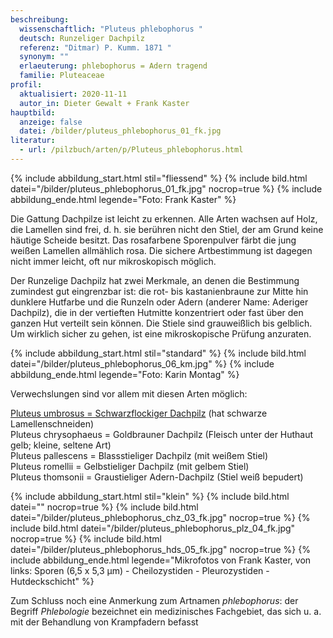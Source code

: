 ```yaml
---
beschreibung:
  wissenschaftlich: "Pluteus phlebophorus "
  deutsch: Runzeliger Dachpilz
  referenz: "Ditmar) P. Kumm. 1871 "
  synonym: ""
  erlaeuterung: phlebophorus = Adern tragend
  familie: Pluteaceae
profil:
  aktualisiert: 2020-11-11
  autor_in: Dieter Gewalt + Frank Kaster
hauptbild:
  anzeige: false
  datei: /bilder/pluteus_phlebophorus_01_fk.jpg
literatur:
  - url: /pilzbuch/arten/p/Pluteus_phlebophorus.html
---
```

{% include abbildung_start.html stil="fliessend" %}
{% include bild.html datei="/bilder/pluteus_phlebophorus_01_fk.jpg" nocrop=true %}
{% include abbildung_ende.html legende="Foto: Frank Kaster" %}

Die Gattung Dachpilze ist leicht zu erkennen. Alle Arten wachsen auf Holz, die Lamellen sind frei, d. h. sie berühren nicht den Stiel, der am Grund keine häutige Scheide besitzt. Das rosafarbene Sporenpulver färbt die jung weißen Lamellen allmählich rosa. Die sichere Artbestimmung ist dagegen nicht immer leicht, oft nur mikroskopisch möglich.

Der Runzelige Dachpilz hat zwei Merkmale, an denen die Bestimmung zumindest gut eingrenzbar ist: die rot- bis kastanienbraune zur Mitte hin dunklere Hutfarbe und die Runzeln oder Adern (anderer Name: Aderiger Dachpilz), die in der vertieften Hutmitte konzentriert oder fast über den ganzen Hut verteilt sein können. Die Stiele sind grauweißlich bis gelblich. Um wirklich sicher zu gehen, ist eine mikroskopische Prüfung anzuraten.

{% include abbildung_start.html stil="standard" %}
{% include bild.html datei="/bilder/pluteus_phlebophorus_06_km.jpg" %}
{% include abbildung_ende.html legende="Foto: Karin Montag" %}

Verwechslungen sind vor allem mit diesen Arten möglich:

[Pluteus umbrosus = Schwarzflockiger Dachpilz](/pilze/pluteus-umbrosus-schwarzflockiger-dachpilz) (hat schwarze Lamellenschneiden)\
Pluteus chrysophaeus = Goldbrauner Dachpilz (Fleisch unter der Huthaut gelb; kleine, seltene Art)\
Pluteus pallescens = Blassstieliger Dachpilz (mit weißem Stiel)\
Pluteus romellii = Gelbstieliger Dachpilz (mit gelbem Stiel)\
Pluteus thomsonii = Graustieliger Adern-Dachpilz (Stiel weiß bepudert)

{% include abbildung_start.html stil="klein" %}
{% include bild.html datei="" nocrop=true %}
{% include bild.html datei="/bilder/pluteus_phlebophorus_chz_03_fk.jpg" nocrop=true %}
{% include bild.html datei="/bilder/pluteus_phlebophorus_plz_04_fk.jpg" nocrop=true %}
{% include bild.html datei="/bilder/pluteus_phlebophorus_hds_05_fk.jpg" nocrop=true %}
{% include abbildung_ende.html legende="Mikrofotos von Frank Kaster, von links: Sporen (6,5 x 5,3 µm) - Cheilozystiden - Pleurozystiden - Hutdeckschicht" %}

Zum Schluss noch eine Anmerkung zum Artnamen *phlebophorus*: der Begriff *Phlebologie* bezeichnet ein medizinisches Fachgebiet, das sich u. a. mit der Behandlung von Krampfadern befasst